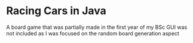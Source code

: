 # Racing Cars in Java
A board game that was partially made in the first year of my BSc
GUI was not included as I was focused on the random board generation aspect
